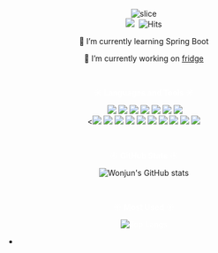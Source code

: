 <span style="display:block;text-align:center">![slice](https://capsule-render.vercel.app/api?type=slice&color=ffd700&height=200&text=WonJun&fontAlign=70&rotate=13&fontAlignY=25&desc=Wonjun%20song's%20git%20profile.&descAlign=70.&descAlignY=44)</span><span style="display:block;text-align:center"><img src="https://img.shields.io/github/followers/dnjswnsthd?style=social">  ![Hits](https://hits.seeyoufarm.com/api/count/incr/badge.svg?url=https%3A%2F%2Fgithub.com%2Fdnjswnsthd%2Fhit-counter&count_bg=%2379C83D&title_bg=%23555555&icon=&icon_color=%23E7E7E7&title=hits&edge_flat=false)</span>

<center> 
</center>

<span style="display:block;text-align:center">🌱 I’m currently learning Spring Boot</span>

<span style="display:block;text-align:center">🔭 I’m currently working on [fridge](https://github.com/dnjswnsthd/fridge)</span>

<br>

<span style="display:block;text-align:center; color:white">**☀ Languages and Tools ☀** </span>

<span style="display:block;text-align:center">  <img src="https://img.shields.io/badge/Java-007396?style=flat-square&logo=Java&logoColor=white"/>  <img src="https://img.shields.io/badge/HTML5-E34F26?style=flat-square&logo=HTML5&logoColor=white"/> <img src="https://img.shields.io/badge/CSS3-1572B6?style=flat-square&logo=CSS3&logoColor=white"/> <img src="https://img.shields.io/badge/JavaScript-F7DF1E?style=flat-square&logo=JavaScript&logoColor=white"/> <img src="https://img.shields.io/badge/Python-3776AB?style=flat-square&logo=Python&logoColor=white"/> <img src="https://img.shields.io/badge/SpringBoot-6DB33F?style=flat-square&logo=spring&logoColor=white"/> <img src="https://img.shields.io/badge/MySQL-4479A1?style=flat-square&logo=MySQL&logoColor=white"/><br><<img src="https://img.shields.io/badge/Vue.js-4FC08D?style=flat-square&logo=vue-dot-js&logoColor=white"/> <img src="https://img.shields.io/badge/Vuetify-1867C0?style=flat-square&logo=Vuetify&logoColor=white"/> <img src="https://img.shields.io/badge/FastAPI-009688?style=flat-square&logo=FastAPI&logoColor=white"/> <img src="https://img.shields.io/badge/Apache Kafka-231F20?style=flat-square&logo=apache-kafka&logoColor=white"/> <img src="https://img.shields.io/badge/Amazon AWS-232F3E?style=flat-square&logo=Amazon-AWS&logoColor=white"/> <img src="https://img.shields.io/badge/GitHub-181717?style=flat-square&logo=GitHub&logoColor=white"/> <img src="https://img.shields.io/badge/Jira-0052CC?style=flat-square&logo=Jira-Software&logoColor=white"/> <img src="https://img.shields.io/badge/Jenkins-D24939?style=flat-square&logo=Jenkins&logoColor=white"/> <img src="https://img.shields.io/badge/Docker-2496ED?style=flat-square&logo=Docker&logoColor=white"/> <img src="https://img.shields.io/badge/Nginx-009639?style=flat-square&logo=Nginx&logoColor=white"/></span>

<br>

<span style="display:block;text-align:center; color:white">☀ **GitHub Stats** ☀</span>

<span style="display:block;text-align:center">![Wonjun's GitHub stats](https://github-readme-stats.vercel.app/api?username=dnjswnsthd&theme=gotham&show_icons=true)</span>

<br>

<span style="display:block;text-align:center; color:white">☀ **Most Used** ☀</span>

<span style="display:block;text-align:center; color:white">![Top Langs](https://github-readme-stats.vercel.app/api/top-langs/?username=dnjswnsthd&layout=compact&theme=gotham)</span>

-

